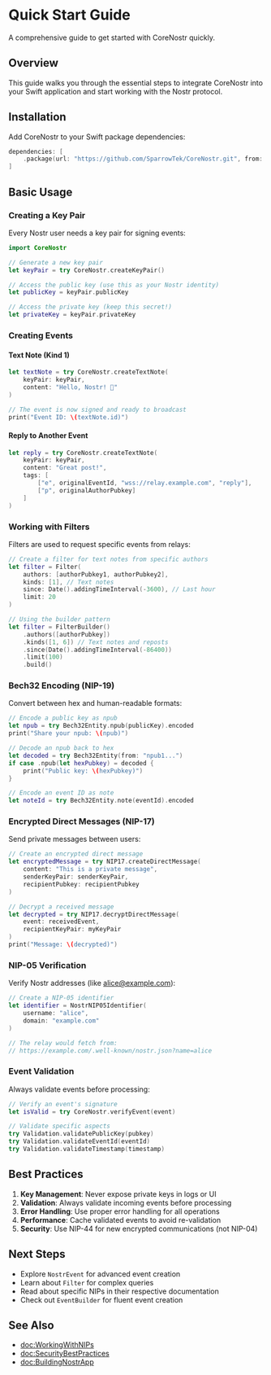 # Quick Start Guide

A comprehensive guide to get started with CoreNostr quickly.

## Overview

This guide walks you through the essential steps to integrate CoreNostr into your Swift application and start working with the Nostr protocol.

## Installation

Add CoreNostr to your Swift package dependencies:

```swift
dependencies: [
    .package(url: "https://github.com/SparrowTek/CoreNostr.git", from: "1.0.0")
]
```

## Basic Usage

### Creating a Key Pair

Every Nostr user needs a key pair for signing events:

```swift
import CoreNostr

// Generate a new key pair
let keyPair = try CoreNostr.createKeyPair()

// Access the public key (use this as your Nostr identity)
let publicKey = keyPair.publicKey

// Access the private key (keep this secret!)
let privateKey = keyPair.privateKey
```

### Creating Events

#### Text Note (Kind 1)

```swift
let textNote = try CoreNostr.createTextNote(
    keyPair: keyPair,
    content: "Hello, Nostr! 🚀"
)

// The event is now signed and ready to broadcast
print("Event ID: \(textNote.id)")
```

#### Reply to Another Event

```swift
let reply = try CoreNostr.createTextNote(
    keyPair: keyPair,
    content: "Great post!",
    tags: [
        ["e", originalEventId, "wss://relay.example.com", "reply"],
        ["p", originalAuthorPubkey]
    ]
)
```

### Working with Filters

Filters are used to request specific events from relays:

```swift
// Create a filter for text notes from specific authors
let filter = Filter(
    authors: [authorPubkey1, authorPubkey2],
    kinds: [1], // Text notes
    since: Date().addingTimeInterval(-3600), // Last hour
    limit: 20
)

// Using the builder pattern
let filter = FilterBuilder()
    .authors([authorPubkey])
    .kinds([1, 6]) // Text notes and reposts
    .since(Date().addingTimeInterval(-86400))
    .limit(100)
    .build()
```

### Bech32 Encoding (NIP-19)

Convert between hex and human-readable formats:

```swift
// Encode a public key as npub
let npub = try Bech32Entity.npub(publicKey).encoded
print("Share your npub: \(npub)")

// Decode an npub back to hex
let decoded = try Bech32Entity(from: "npub1...")
if case .npub(let hexPubkey) = decoded {
    print("Public key: \(hexPubkey)")
}

// Encode an event ID as note
let noteId = try Bech32Entity.note(eventId).encoded
```

### Encrypted Direct Messages (NIP-17)

Send private messages between users:

```swift
// Create an encrypted direct message
let encryptedMessage = try NIP17.createDirectMessage(
    content: "This is a private message",
    senderKeyPair: senderKeyPair,
    recipientPubkey: recipientPubkey
)

// Decrypt a received message
let decrypted = try NIP17.decryptDirectMessage(
    event: receivedEvent,
    recipientKeyPair: myKeyPair
)
print("Message: \(decrypted)")
```

### NIP-05 Verification

Verify Nostr addresses (like alice@example.com):

```swift
// Create a NIP-05 identifier
let identifier = NostrNIP05Identifier(
    username: "alice",
    domain: "example.com"
)

// The relay would fetch from:
// https://example.com/.well-known/nostr.json?name=alice
```

### Event Validation

Always validate events before processing:

```swift
// Verify an event's signature
let isValid = try CoreNostr.verifyEvent(event)

// Validate specific aspects
try Validation.validatePublicKey(pubkey)
try Validation.validateEventId(eventId)
try Validation.validateTimestamp(timestamp)
```

## Best Practices

1. **Key Management**: Never expose private keys in logs or UI
2. **Validation**: Always validate incoming events before processing
3. **Error Handling**: Use proper error handling for all operations
4. **Performance**: Cache validated events to avoid re-validation
5. **Security**: Use NIP-44 for new encrypted communications (not NIP-04)

## Next Steps

- Explore ``NostrEvent`` for advanced event creation
- Learn about ``Filter`` for complex queries
- Read about specific NIPs in their respective documentation
- Check out ``EventBuilder`` for fluent event creation

## See Also

- <doc:WorkingWithNIPs>
- <doc:SecurityBestPractices>
- <doc:BuildingNostrApp>